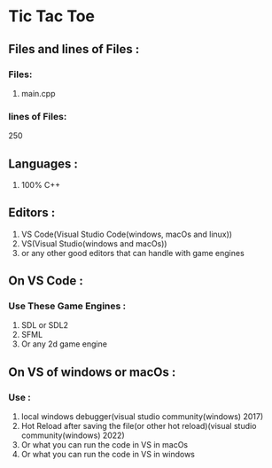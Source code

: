 # Tic Tac Toe

## Files and lines of Files :

### Files:
1. main.cpp

### lines of Files:
250

## Languages :
1. 100% C++ 

## Editors :
1. VS Code(Visual Studio Code(windows, macOs and linux))
2. VS(Visual Studio(windows and macOs))
3. or any other good editors that can handle with game engines

## On VS Code :
### Use These Game Engines :
1. SDL or SDL2
2. SFML
3. Or any 2d game engine

## On VS of windows or macOs :
### Use :
1. local windows debugger(visual studio community(windows) 2017)
2. Hot Reload after saving the file(or other hot reload)(visual studio community(windows) 2022)
3. Or what you can run the code in VS in macOs
4. Or what you can run the code in VS in windows